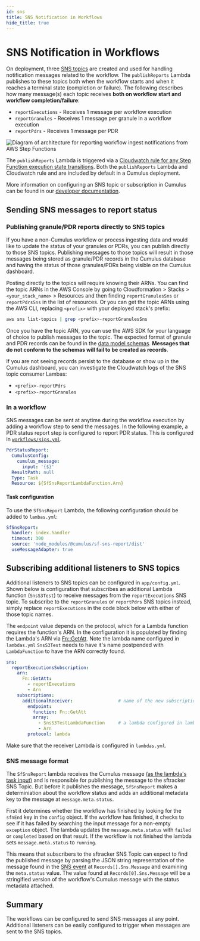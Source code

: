 ```yaml
---
id: sns
title: SNS Notification in Workflows
hide_title: true
---
```


# SNS Notification in Workflows

On deployment, three [SNS topics](https://aws.amazon.com/sns) are created and used for handling notification messages related to the workflow. The `publishReports` Lambda publishes to these topics both when the workflow starts and when it reaches a terminal state (completion or failure). The following describes how many message(s) each topic receives **both on workflow start and workflow completion/failure**:

- `reportExecutions` - Receives 1 message per workflow execution
- `reportGranules` - Receives 1 message per granule in a workflow execution
- `reportPdrs` - Receives 1 message per PDR

![Diagram of architecture for reporting workflow ingest notifications from AWS Step Functions](assets/workflow_reporting_diagram.png)

The `publishReports` Lambda is triggered via a [Cloudwatch rule for any Step Function execution state transitions](https://docs.aws.amazon.com/step-functions/latest/dg/cw-events.html). Both the `publishReports` Lambda and Cloudwatch rule and are included by default in a Cumulus deployment.

More information on configuring an SNS topic or subscription in Cumulus can be found in our [developer documentation](../deployment/config_descriptions#sns).

## Sending SNS messages to report status

### Publishing granule/PDR reports directly to SNS topics

If you have a non-Cumulus workflow or process ingesting data and would like to update the status of your granules or PDRs, you can publish directly to those SNS topics. Publishing messages to those topics will result in those messages being stored as granule/PDR records in the Cumulus database and having the status of those granules/PDRs being visible on the Cumulus dashboard.

Posting directly to the topics will require knowing their ARNs. You can find the topic ARNs in the AWS Console by going to Cloudformation > Stacks > `<your_stack_name>` > Resources and then finding `reportGranulesSns` or `reportPdrsSns` in the list of resources. Or you can get the topic ARNs using the AWS CLI, replacing `<prefix>` with your deployed stack's prefix:

```bash
aws sns list-topics | grep <prefix>-reportGranulesSns
```

Once you have the topic ARN, you can use the AWS SDK for your language of choice to publish messages to the topic. The expected format of granule and PDR records can be found in the [data model schemas](https://github.com/nasa/cumulus/tree/master/packages/api/models/schemas.js). **Messages that do not conform to the schemas will fail to be created as records**.

If you are not seeing records persist to the database or show up in the Cumulus dashboard, you can investigate the Cloudwatch logs of the SNS topic consumer Lambas:

- `<prefix>-reportPdrs`
- `<prefix>-reportGranules`

### In a workflow

SNS messages can be sent at anytime during the workflow execution by adding a workflow step to send the messages. In the following example, a PDR status report step is configured to report PDR status. This is configured in [`workflows/sips.yml`](https://github.com/nasa/cumulus/blob/master/example/workflows/sips.yml).

```yaml
PdrStatusReport:
  CumulusConfig:
    cumulus_message:
      input: '{$}'
  ResultPath: null
  Type: Task
  Resource: ${SfSnsReportLambdaFunction.Arn}
```

#### Task configuration

To use the `SfSnsReport` Lambda, the following configuration should be added to `lambas.yml`:

```yaml
SfSnsReport:
  handler: index.handler
  timeout: 300
  source: 'node_modules/@cumulus/sf-sns-report/dist'
  useMessageAdapter: true
```

## Subscribing additional listeners to SNS topics

Additional listeners to SNS topics can be configured in `app/config.yml`. Shown below is configuration that subscribes an additional Lambda function (`SnsS3Test`) to receive messages from the `reportExecutions` SNS topic. To subscribe to the `reportGranules` or `reportPdrs` SNS topics instead, simply replace `reportExecutions` in the code block below with either of those topic names.

The `endpoint` value depends on the protocol, which for a Lambda function requires the function's ARN. In the configuration it is populated by finding the Lambda's ARN via [Fn::GetAtt](https://docs.aws.amazon.com/AWSCloudFormation/latest/UserGuide/intrinsic-function-reference-getatt.html). Note the lambda name configured in `lambdas.yml` `SnsS3Test` needs to have it's name postpended with `LambdaFunction` to have the ARN correctly found.

```yaml
sns:
  reportExecutionsSubscription:
    arn:
      Fn::GetAtt:
        - reportExecutions
        - Arn
    subscriptions:
      additionalReceiver:                 # name of the new subscription.
        endpoint:
          function: Fn::GetAtt
          array:
            - SnsS3TestLambdaFunction     # a lambda configured in lambdas.yml
            - Arn
        protocol: lambda
```

Make sure that the receiver Lambda is configured in `lambdas.yml`.

### SNS message format

The `SfSnsReport` lambda receives the Cumulus message [(as the lambda's task input)](../workflows/input_output.html#2-resolve-task-input) and is responsible for publishing the message to the sftracker SNS Topic. But before it publishes the message, `SfSnsReport` makes a determiniation about the workflow status and adds an additional metadata key to the message at `message.meta.status`.

First it determines whether the workflow has finished by looking for the `sfnEnd` key in the `config` object. If the workflow has finished, it checks to see if it has failed by searching the input message for a non-empty `exception` object. The lambda updates the `message.meta.status` with `failed` or `completed` based on that result. If the workflow is not finished the lambda sets `message.meta.status` to `running`.

This means that subscribers to the sftracker SNS Topic can expect to find the published message by parsing the JSON string representation of the message found in the [SNS event](https://docs.aws.amazon.com/lambda/latest/dg/eventsources.html#eventsources-sns) at `Records[].Sns.Message` and examining the `meta.status` value.  The value found at `Records[0].Sns.Message` will be a stringified version of the workflow's Cumulus message with the status metadata attached.

## Summary

The workflows can be configured to send SNS messages at any point. Additional listeners can be easily configured to trigger when messages are sent to the SNS topics.
